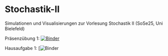 # Stochastik-II
Simulationen und Visualisierungen zur Vorlesung Stochastik II (SoSe25, Uni Bielefeld)

Präsenzübung 1: [![Binder](https://mybinder.org/badge_logo.svg)](https://mybinder.org/v2/gh/FlorianBechtold/Stochastik-II/06959c9e7b51829475c529c512f7d5cefef87460?urlpath=lab%2Ftree%2FPraesenz_1_a_Poisson.ipynb)

Hausaufgabe 1: [![Binder](https://mybinder.org/v2/gh/FlorianBechtold/Stochastik-II/f7c295a25366bec6bfadee454e8df23dfffa1a61?urlpath=lab%2Ftree%2FHausaufgabe1.2.ipynb)

